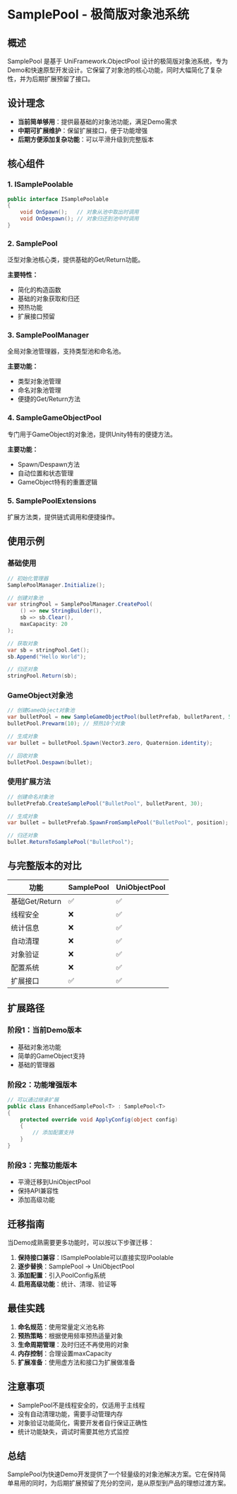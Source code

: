 # SamplePool - 极简版对象池系统

## 概述

SamplePool 是基于 UniFramework.ObjectPool 设计的极简版对象池系统，专为Demo和快速原型开发设计。它保留了对象池的核心功能，同时大幅简化了复杂性，并为后期扩展预留了接口。

## 设计理念

- **当前简单够用**：提供最基础的对象池功能，满足Demo需求
- **中期可扩展维护**：保留扩展接口，便于功能增强
- **后期方便添加复杂功能**：可以平滑升级到完整版本

## 核心组件

### 1. ISamplePoolable
```csharp
public interface ISamplePoolable
{
    void OnSpawn();   // 对象从池中取出时调用
    void OnDespawn(); // 对象归还到池中时调用
}
```

### 2. SamplePool<T>
泛型对象池核心类，提供基础的Get/Return功能。

**主要特性：**
- 简化的构造函数
- 基础的对象获取和归还
- 预热功能
- 扩展接口预留

### 3. SamplePoolManager
全局对象池管理器，支持类型池和命名池。

**主要功能：**
- 类型对象池管理
- 命名对象池管理
- 便捷的Get/Return方法

### 4. SampleGameObjectPool
专门用于GameObject的对象池，提供Unity特有的便捷方法。

**主要功能：**
- Spawn/Despawn方法
- 自动位置和状态管理
- GameObject特有的重置逻辑

### 5. SamplePoolExtensions
扩展方法类，提供链式调用和便捷操作。

## 使用示例

### 基础使用

```csharp
// 初始化管理器
SamplePoolManager.Initialize();

// 创建对象池
var stringPool = SamplePoolManager.CreatePool(
    () => new StringBuilder(),
    sb => sb.Clear(),
    maxCapacity: 20
);

// 获取对象
var sb = stringPool.Get();
sb.Append("Hello World");

// 归还对象
stringPool.Return(sb);
```

### GameObject对象池

```csharp
// 创建GameObject对象池
var bulletPool = new SampleGameObjectPool(bulletPrefab, bulletParent, 50);
bulletPool.Prewarm(10); // 预热10个对象

// 生成对象
var bullet = bulletPool.Spawn(Vector3.zero, Quaternion.identity);

// 回收对象
bulletPool.Despawn(bullet);
```

### 使用扩展方法

```csharp
// 创建命名对象池
bulletPrefab.CreateSamplePool("BulletPool", bulletParent, 30);

// 生成对象
var bullet = bulletPrefab.SpawnFromSamplePool("BulletPool", position);

// 归还对象
bullet.ReturnToSamplePool("BulletPool");
```

## 与完整版本的对比

| 功能 | SamplePool | UniObjectPool |
|------|------------|---------------|
| 基础Get/Return | ✅ | ✅ |
| 线程安全 | ❌ | ✅ |
| 统计信息 | ❌ | ✅ |
| 自动清理 | ❌ | ✅ |
| 对象验证 | ❌ | ✅ |
| 配置系统 | ❌ | ✅ |
| 扩展接口 | ✅ | ✅ |

## 扩展路径

### 阶段1：当前Demo版本
- 基础对象池功能
- 简单的GameObject支持
- 基础的管理器

### 阶段2：功能增强版本
```csharp
// 可以通过继承扩展
public class EnhancedSamplePool<T> : SamplePool<T>
{
    protected override void ApplyConfig(object config)
    {
        // 添加配置支持
    }
}
```

### 阶段3：完整功能版本
- 平滑迁移到UniObjectPool
- 保持API兼容性
- 添加高级功能

## 迁移指南

当Demo成熟需要更多功能时，可以按以下步骤迁移：

1. **保持接口兼容**：ISamplePoolable可以直接实现IPoolable
2. **逐步替换**：SamplePool -> UniObjectPool
3. **添加配置**：引入PoolConfig系统
4. **启用高级功能**：统计、清理、验证等

## 最佳实践

1. **命名规范**：使用常量定义池名称
2. **预热策略**：根据使用频率预热适量对象
3. **生命周期管理**：及时归还不再使用的对象
4. **内存控制**：合理设置maxCapacity
5. **扩展准备**：使用虚方法和接口为扩展做准备

## 注意事项

- SamplePool不是线程安全的，仅适用于主线程
- 没有自动清理功能，需要手动管理内存
- 对象验证功能简化，需要开发者自行保证正确性
- 统计功能缺失，调试时需要其他方式监控

## 总结

SamplePool为快速Demo开发提供了一个轻量级的对象池解决方案。它在保持简单易用的同时，为后期扩展预留了充分的空间，是从原型到产品的理想过渡方案。